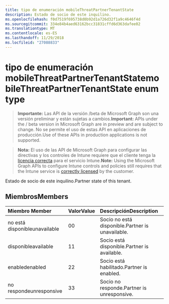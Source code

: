 ```yaml
---
title: tipo de enumeración mobileThreatPartnerTenantState
description: Estado de socio de este inquilino.
ms.openlocfilehash: f0d7519f695738d0b92d1a726d32f1a9c4646f4d
ms.sourcegitcommit: 334e84b4aed63162bcc31831cffd6d363dafee02
ms.translationtype: MT
ms.contentlocale: es-ES
ms.lasthandoff: 11/29/2018
ms.locfileid: "27088833"
---
```

# <a name="mobilethreatpartnertenantstate-enum-type"></a><span data-ttu-id="915b3-103">tipo de enumeración mobileThreatPartnerTenantState</span><span class="sxs-lookup"><span data-stu-id="915b3-103">mobileThreatPartnerTenantState enum type</span></span>

> <span data-ttu-id="915b3-104">**Importante:** Las API de la versión /beta de Microsoft Graph son una versión preliminar y están sujetas a cambios.</span><span class="sxs-lookup"><span data-stu-id="915b3-104">**Important:** APIs under the / beta version in Microsoft Graph are in preview and are subject to change.</span></span> <span data-ttu-id="915b3-105">No se permite el uso de estas API en aplicaciones de producción.</span><span class="sxs-lookup"><span data-stu-id="915b3-105">Use of these APIs in production applications is not supported.</span></span>

> <span data-ttu-id="915b3-106">**Nota:** El uso de las API de Microsoft Graph para configurar las directivas y los controles de Intune requiere que el cliente tenga la [licencia correcta](https://go.microsoft.com/fwlink/?linkid=839381) para el servicio Intune.</span><span class="sxs-lookup"><span data-stu-id="915b3-106">**Note:** Using the Microsoft Graph APIs to configure Intune controls and policies still requires that the Intune service is [correctly licensed](https://go.microsoft.com/fwlink/?linkid=839381) by the customer.</span></span>

<span data-ttu-id="915b3-107">Estado de socio de este inquilino.</span><span class="sxs-lookup"><span data-stu-id="915b3-107">Partner state of this tenant.</span></span>
## <a name="members"></a><span data-ttu-id="915b3-108">Miembros</span><span class="sxs-lookup"><span data-stu-id="915b3-108">Members</span></span>
|<span data-ttu-id="915b3-109">Miembro	</span><span class="sxs-lookup"><span data-stu-id="915b3-109">Member</span></span>|<span data-ttu-id="915b3-110">Valor</span><span class="sxs-lookup"><span data-stu-id="915b3-110">Value</span></span>|<span data-ttu-id="915b3-111">Descripción</span><span class="sxs-lookup"><span data-stu-id="915b3-111">Description</span></span>|
|:---|:---|:---|
|<span data-ttu-id="915b3-112">no está disponible</span><span class="sxs-lookup"><span data-stu-id="915b3-112">unavailable</span></span>|<span data-ttu-id="915b3-113">0</span><span class="sxs-lookup"><span data-stu-id="915b3-113">0</span></span>|<span data-ttu-id="915b3-114">Socio no está disponible.</span><span class="sxs-lookup"><span data-stu-id="915b3-114">Partner is unavailable.</span></span>|
|<span data-ttu-id="915b3-115">disponible</span><span class="sxs-lookup"><span data-stu-id="915b3-115">available</span></span>|<span data-ttu-id="915b3-116">1</span><span class="sxs-lookup"><span data-stu-id="915b3-116">1</span></span>|<span data-ttu-id="915b3-117">Socio está disponible.</span><span class="sxs-lookup"><span data-stu-id="915b3-117">Partner is available.</span></span>|
|<span data-ttu-id="915b3-118">enabled</span><span class="sxs-lookup"><span data-stu-id="915b3-118">enabled</span></span>|<span data-ttu-id="915b3-119">2</span><span class="sxs-lookup"><span data-stu-id="915b3-119">2</span></span>|<span data-ttu-id="915b3-120">Socio está habilitado.</span><span class="sxs-lookup"><span data-stu-id="915b3-120">Partner is enabled.</span></span>|
|<span data-ttu-id="915b3-121">no responde</span><span class="sxs-lookup"><span data-stu-id="915b3-121">unresponsive</span></span>|<span data-ttu-id="915b3-122">3</span><span class="sxs-lookup"><span data-stu-id="915b3-122">3</span></span>|<span data-ttu-id="915b3-123">Socio no responde.</span><span class="sxs-lookup"><span data-stu-id="915b3-123">Partner is unresponsive.</span></span>|





